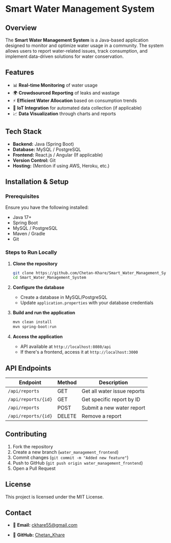 # **Smart Water Management System**

## **Overview**
The **Smart Water Management System** is a Java-based application designed to monitor and optimize water usage in a community. The system allows users to report water-related issues, track consumption, and implement data-driven solutions for water conservation.

## **Features**
- 📊 **Real-time Monitoring** of water usage  
- 🌍 **Crowdsourced Reporting** of leaks and wastage  
- ⚡ **Efficient Water Allocation** based on consumption trends  
- 📡 **IoT Integration** for automated data collection (if applicable)  
- 📈 **Data Visualization** through charts and reports  

## **Tech Stack**
- **Backend:** Java (Spring Boot)  
- **Database:** MySQL / PostgreSQL  
- **Frontend:** React.js / Angular (If applicable)  
- **Version Control:** Git  
- **Hosting:** (Mention if using AWS, Heroku, etc.)  

## **Installation & Setup**
### Prerequisites
Ensure you have the following installed:
- Java 17+  
- Spring Boot  
- MySQL / PostgreSQL  
- Maven / Gradle  
- Git  

### Steps to Run Locally
1. **Clone the repository**  
   ```bash
   git clone https://github.com/Chetan-Khare/Smart_Water_Management_System.git
   cd Smart_Water_Management_System
   ```

2. **Configure the database**  
   - Create a database in MySQL/PostgreSQL  
   - Update `application.properties` with your database credentials  

3. **Build and run the application**  
   ```bash
   mvn clean install
   mvn spring-boot:run
   ```

4. **Access the application**  
   - API available at `http://localhost:8080/api`  
   - If there's a frontend, access it at `http://localhost:3000`

## **API Endpoints**
| Endpoint                 | Method | Description                  |
|--------------------------|--------|------------------------------|
| `/api/reports`           | GET    | Get all water issue reports |
| `/api/reports/{id}`      | GET    | Get specific report by ID   |
| `/api/reports`           | POST   | Submit a new water report   |
| `/api/reports/{id}`      | DELETE | Remove a report             |

## **Contributing**
1. Fork the repository  
2. Create a new branch (`water_management_frontend`)  
3. Commit changes (`git commit -m "Added new feature"`)  
4. Push to GitHub (`git push origin water_management_frontend`)  
5. Open a Pull Request  

## **License**
This project is licensed under the MIT License.

## **Contact**
- 📧 **Email:** ckhare55@gmail.com  

- 🐙 **GitHub:** [Chetan_Khare](https://github.com/Chetan-Khare)  

